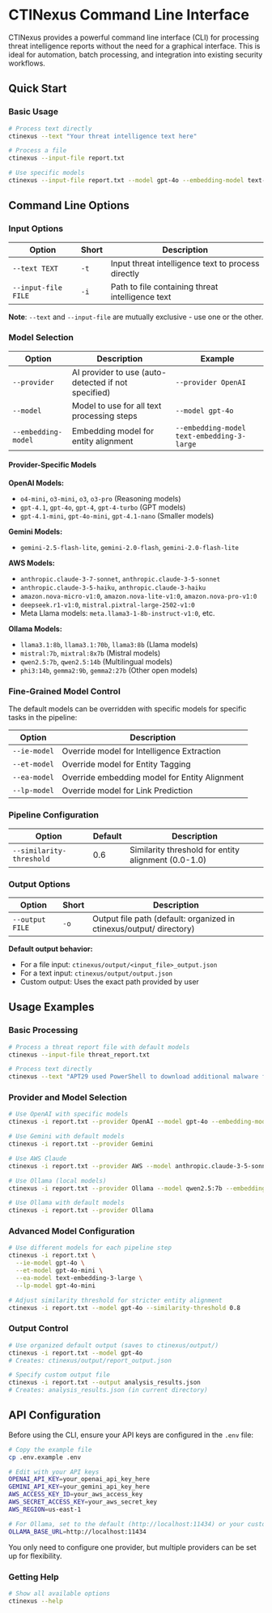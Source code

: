 # CTINexus Command Line Interface

CTINexus provides a powerful command line interface (CLI) for processing threat intelligence reports without the need for a graphical interface. This is ideal for automation, batch processing, and integration into existing security workflows.

## Quick Start

### Basic Usage

```bash
# Process text directly
ctinexus --text "Your threat intelligence text here"

# Process a file
ctinexus --input-file report.txt

# Use specific models
ctinexus --input-file report.txt --model gpt-4o --embedding-model text-embedding-3-large
```

## Command Line Options

### Input Options

| Option              | Short | Description                                        |
| ------------------- | ----- | -------------------------------------------------- |
| `--text TEXT`       | `-t`  | Input threat intelligence text to process directly |
| `--input-file FILE` | `-i`  | Path to file containing threat intelligence text   |

**Note**: `--text` and `--input-file` are mutually exclusive - use one or the other.

### Model Selection

| Option              | Description                                         | Example                                    |
| ------------------- | --------------------------------------------------- | ------------------------------------------ |
| `--provider`        | AI provider to use (auto-detected if not specified) | `--provider OpenAI`                        |
| `--model`           | Model to use for all text processing steps          | `--model gpt-4o`                           |
| `--embedding-model` | Embedding model for entity alignment                | `--embedding-model text-embedding-3-large` |

#### Provider-Specific Models

**OpenAI Models:**

- `o4-mini`, `o3-mini`, `o3`, `o3-pro` (Reasoning models)
- `gpt-4.1`, `gpt-4o`, `gpt-4`, `gpt-4-turbo` (GPT models)
- `gpt-4.1-mini`, `gpt-4o-mini`, `gpt-4.1-nano` (Smaller models)

**Gemini Models:**

- `gemini-2.5-flash-lite`, `gemini-2.0-flash`, `gemini-2.0-flash-lite`

**AWS Models:**

- `anthropic.claude-3-7-sonnet`, `anthropic.claude-3-5-sonnet`
- `anthropic.claude-3-5-haiku`, `anthropic.claude-3-haiku`
- `amazon.nova-micro-v1:0`, `amazon.nova-lite-v1:0`, `amazon.nova-pro-v1:0`
- `deepseek.r1-v1:0`, `mistral.pixtral-large-2502-v1:0`
- Meta Llama models: `meta.llama3-1-8b-instruct-v1:0`, etc.

**Ollama Models:**

- `llama3.1:8b`, `llama3.1:70b`, `llama3:8b` (Llama models)
- `mistral:7b`, `mixtral:8x7b` (Mistral models)
- `qwen2.5:7b`, `qwen2.5:14b` (Multilingual models)
- `phi3:14b`, `gemma2:9b`, `gemma2:27b` (Other open models)

### Fine-Grained Model Control

The default models can be overridden with specific models for specific tasks in the pipeline:

| Option       | Description                                   |
| ------------ | --------------------------------------------- |
| `--ie-model` | Override model for Intelligence Extraction    |
| `--et-model` | Override model for Entity Tagging             |
| `--ea-model` | Override embedding model for Entity Alignment |
| `--lp-model` | Override model for Link Prediction            |

### Pipeline Configuration

| Option                   | Default | Description                                         |
| ------------------------ | ------- | --------------------------------------------------- |
| `--similarity-threshold` | 0.6     | Similarity threshold for entity alignment (0.0-1.0) |

### Output Options

| Option          | Short | Description                                                         |
| --------------- | ----- | ------------------------------------------------------------------- |
| `--output FILE` | `-o`  | Output file path (default: organized in ctinexus/output/ directory) |

**Default output behavior:**

- For a file input: `ctinexus/output/<input_file>_output.json`
- For a text input: `ctinexus/output/output.json`
- Custom output: Uses the exact path provided by user

## Usage Examples

### Basic Processing

```bash
# Process a threat report file with default models
ctinexus --input-file threat_report.txt

# Process text directly
ctinexus --text "APT29 used PowerShell to download additional malware from 192.168.1.100"
```

### Provider and Model Selection

```bash
# Use OpenAI with specific models
ctinexus -i report.txt --provider OpenAI --model gpt-4o --embedding-model text-embedding-3-large

# Use Gemini with default models
ctinexus -i report.txt --provider Gemini

# Use AWS Claude
ctinexus -i report.txt --provider AWS --model anthropic.claude-3-5-sonnet

# Use Ollama (local models)
ctinexus -i report.txt --provider Ollama --model qwen2.5:7b --embedding-model nomic-embed-text

# Use Ollama with default models
ctinexus -i report.txt --provider Ollama
```

### Advanced Model Configuration

```bash
# Use different models for each pipeline step
ctinexus -i report.txt \
  --ie-model gpt-4o \
  --et-model gpt-4o-mini \
  --ea-model text-embedding-3-large \
  --lp-model gpt-4o-mini

# Adjust similarity threshold for stricter entity alignment
ctinexus -i report.txt --model gpt-4o --similarity-threshold 0.8
```

### Output Control

```bash
# Use organized default output (saves to ctinexus/output/)
ctinexus -i report.txt --model gpt-4o
# Creates: ctinexus/output/report_output.json

# Specify custom output file
ctinexus -i report.txt --output analysis_results.json
# Creates: analysis_results.json (in current directory)
```

## API Configuration

Before using the CLI, ensure your API keys are configured in the `.env` file:

```bash
# Copy the example file
cp .env.example .env

# Edit with your API keys
OPENAI_API_KEY=your_openai_api_key_here
GEMINI_API_KEY=your_gemini_api_key_here
AWS_ACCESS_KEY_ID=your_aws_access_key
AWS_SECRET_ACCESS_KEY=your_aws_secret_key
AWS_REGION=us-east-1

# For Ollama, set to the default (http://localhost:11434) or your custom URL.
OLLAMA_BASE_URL=http://localhost:11434
```

You only need to configure one provider, but multiple providers can be set up for flexibility.

### Getting Help

```bash
# Show all available options
ctinexus --help
```
